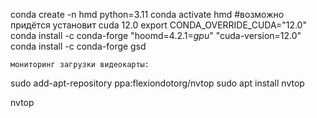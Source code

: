 conda create -n hmd python=3.11
conda activate hmd
#возможно придётся установит cuda 12.0 
export CONDA_OVERRIDE_CUDA="12.0"
conda install -c conda-forge "hoomd=4.2.1=*gpu*" "cuda-version=12.0"
conda install -c conda-forge gsd

    мониторинг загрузки видеокарты:
sudo add-apt-repository ppa:flexiondotorg/nvtop
sudo apt install nvtop

nvtop
